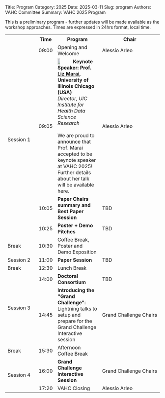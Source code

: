 Title: Program
Category: 2025
Date: 2025-03-11
Slug: program
Authors: VAHC Committee
Summary: VAHC 2025 Program

This is a preliminary program - further updates will be made available as the workshop approaches. Times are expressed in 24hrs format, local time.

<table>
<tr>
    <th width="85px">&nbsp;</th>
    <th>Time</th>
    <th>Program</th>
    <th width="180px">Chair</th>
</tr>
<tr>
    <td rowspan="4" class="bd-left-0">
        Session 1
    </td>
    <td>
        09:00
    </td>
    <td>
        Opening and Welcome
    </td>
    <td>
        Alessio Arleo
    </td>
</tr>
<tr>
    <td>
        09:05
    </td>
    <td>
        <b>
        <img src="https://www.evl.uic.edu/marai/photos/marai.jpg" style="float: left; width: 15%; min-width: 50px"/>
        Keynote Speaker:  Prof. <a href="https://www.evl.uic.edu/marai/home/index.html">Liz Marai</a>, University of Illinois Chicago (USA) </b><br />
                        <i>Director, UIC Institute for Health Data Science Research</i>
        <br />
        <br />
        We are proud to announce that Prof. Marai accepted to be keynote speaker at VAHC 2025! Further details about her talk will be available here.
        <br>
        </td>
    <td>
        Alessio Arleo
    </td>
</tr>
<tr>
    <td>
        10:05
    </td>
    <td>
        <b>
        Paper Chairs summary and Best Paper Session
        </b>
        <br>
    </td>
    <td>
        TBD
    </td>
</tr>
<tr>
    <td>
        10:25
    </td>
    <td>
        <b>
        Poster + Demo Pitches
        </b>
    </td>
    <td>
        TBD
    </td>
</tr>

<tr>
    <td class="va">
       Break
    </td>
    <td>
        10:30
    </td>
    <td>
        Coffee Break, Poster and Demo Exposition
    </td>
    <td>
        &nbsp;
    </td>
</tr>

<tr>
    <td rowspan="1" class="bd-left-0">
        Session 2
    </td>
    <td>
      11:00
    </td>
    <td>
        <b>
        Paper Session
        </b>
    </td>
    <td>
        TBD
    </td>
</tr>

<tr>
    <td class="va">
       Break
    </td>
    <td>
        12:30
    </td>
    <td>
        Lunch Break
    </td>
    <td>
        &nbsp;
    </td>
</tr>

<tr>
    <td rowspan="2" class="bd-left-0">
        Session 3
    </td>
    <td>
      14:00
    </td>
    <td>
        <b>
        Doctoral Consortium
        </b>
    </td>
    <td>
      TBD
    </td>
</tr>
<tr>
    <td>
    14:45
    </td>
    <td>
        <b>
        Introducing the "Grand Challenge":</b> Lightning talks to setup and prepare for the Grand Challenge Interactive session    
    </td>
    <td>
      Grand Challenge Chairs
    </td>
</tr>

<tr>
    <td class="va">
       Break
    </td>
    <td>
        15:30
    </td>
    <td>
        Afternoon Coffee Break
    </td>
    <td>
        &nbsp;
    </td>
</tr>

<tr>
    <td rowspan="2" class="va">
        Session 4
    </td>
    <td>
        16:00
    </td>
    <td>
        <b>Grand Challenge Interactive Session</b>
    </td>
    <td>
        Grand Challenge Chairs
    </td>
</tr>
<tr>
    <td>
    17:20
    </td>
    <td>
        VAHC Closing
    </td>
    <td>
        Alessio Arleo
    </td>
</tr>

</table>

